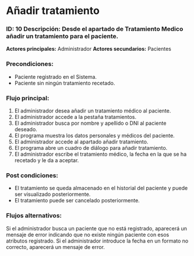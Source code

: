 # Añadir tratamiento

### ID: 10 Descripción: Desde el apartado de Tratamiento Medico añadir un tratamiento para el paciente.

 **Actores principales:** Administrador
 **Actores secundarios:** Pacientes

### Precondiciones:
- Paciente registrado en el Sistema.
- Paciente sin ningún tratamiento recetado.
### Flujo principal:

  1. El administrador desea añadir un tratamiento médico al paciente.
  2. El administrador accede a la pestaña tratamientos.
  3. El administrador busca por nombre y apellido o DNI al paciente deseado.
  4. El programa muestra los datos personales y médicos del paciente.
  5. El administrador accede al apartado añadir tratamiento.
  6. El programa abre un cuadro de diálogo para añadir tratamiento.
  7. El administrador escribe el tratamiento médico, la fecha en la que se ha recetado y le da a aceptar.

### Post condiciones:
- El tratamiento se queda almacenado en el historial del paciente y puede ser visualizado posteriormente.
- El tratamiento puede ser cancelado posteriormente.

### Flujos alternativos:
Si el administrador busca un paciente que no está registrado, aparecerá un mensaje de error indicando que no existe ningún paciente con esos atributos registrado.
Si el administrador introduce la fecha en un formato no correcto, aparecerá un mensaje de error.
